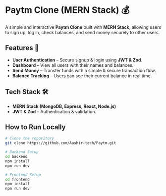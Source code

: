 # Paytm Clone (MERN Stack) 💰  

A simple and interactive **Paytm Clone** built with **MERN Stack**, allowing users to sign up, log in, check balances, and send money securely to other users.  

## Features 🚀  
- **User Authentication** – Secure signup & login using **JWT & Zod**.  
- **Dashboard** – View all users with their names and balances.  
- **Send Money** – Transfer funds with a simple & secure transaction flow.  
- **Balance Tracking** – Users can see their current balance in real time.  

## Tech Stack 🛠️  
- **MERN Stack (MongoDB, Express, React, Node.js)**  
- **JWT & Zod** – Authentication & validation.  

## How to Run Locally  
```sh
# Clone the repository
git clone https://github.com/Aashir-tech/Paytm.git

# Backend Setup
cd backend
npm install
npm run dev

# Frontend Setup
cd frontend
npm install
npm run dev

